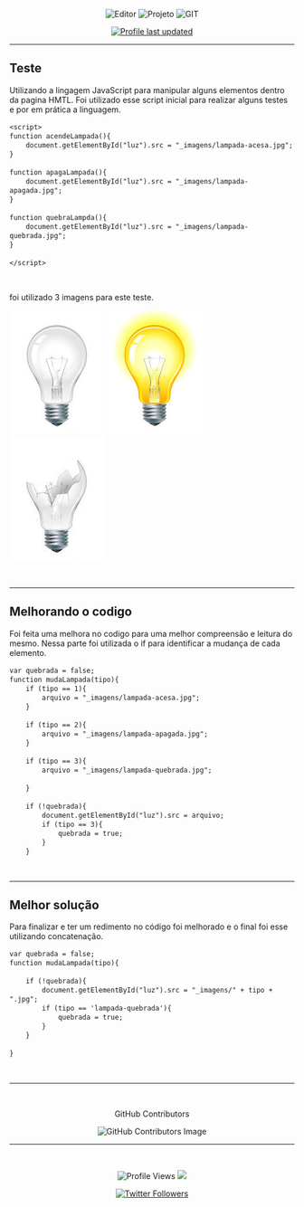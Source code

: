 <div align="center">

![Editor](https://img.shields.io/badge/Editor-VSCode-blue?style=flat-square&logo=visual-studio-code&logoColor=white&style=flat)
![Projeto](https://badgen.net/badge/Projeto/Finished/green)
![GIT](https://badgen.net/badge/Git/ON/green?icon=github)
<!-- trocar o nome do repositório para atualizar -->
[![Profile last updated](https://img.shields.io/github/last-commit/verasdan/testejs?label=Last%20updated&style=flat)](https://github.com/verasdan/testejs/commits)

</div>

___

## Teste
Utilizando a lingagem JavaScript para manipular alguns elementos dentro da pagina HMTL. Foi utilizado esse script inicial para realizar alguns testes e por em prática a linguagem.

    <script>
    function acendeLampada(){
        document.getElementById("luz").src = "_imagens/lampada-acesa.jpg";
    }

    function apagaLampada(){
        document.getElementById("luz").src = "_imagens/lampada-apagada.jpg";
    }

    function quebraLampda(){
        document.getElementById("luz").src = "_imagens/lampada-quebrada.jpg";
    }

    </script>

<br>

foi utilizado 3 imagens para este teste.

![lampada-apagada](_imagens/lampada-apagada.jpg)
![lampada-acesa](_imagens/lampada-acesa.jpg)
![lampada-quebrada](_imagens/lampada-quebrada.jpg)

<br>

___

## Melhorando o codigo

Foi feita uma melhora no codigo para uma melhor compreensão e leitura do mesmo. Nessa parte foi utilizada o if para identificar a mudança de cada elemento.

    var quebrada = false;
    function mudaLampada(tipo){
        if (tipo == 1){
            arquivo = "_imagens/lampada-acesa.jpg";
        }

        if (tipo == 2){
            arquivo = "_imagens/lampada-apagada.jpg";
        }

        if (tipo == 3){
            arquivo = "_imagens/lampada-quebrada.jpg";
            
        }
        
        if (!quebrada){
            document.getElementById("luz").src = arquivo;
            if (tipo == 3){
                quebrada = true;
            }
        }

<br>

___

## Melhor solução

Para finalizar e ter um redimento no código foi melhorado e o final foi esse utilizando concatenação.

    var quebrada = false;
    function mudaLampada(tipo){
        
        if (!quebrada){
            document.getElementById("luz").src = "_imagens/" + tipo + ".jpg";
            if (tipo == 'lampada-quebrada'){
                quebrada = true;
            }
        }
        
    }

<br>

___

<br>
<!-- GitHub Contributors -->
<div align="center">

GitHub Contributors
<!-- Trocar o nome do repositório para atualizar -->
![GitHub Contributors Image](https://contrib.rocks/image?repo=verasdan/testejs)


</div>

___

<div align="center"><br>

![Profile Views](https://komarev.com/ghpvc/?username=verasdan)
![](https://badges.pufler.dev/visits/verasdan/verasdan?color=black&logo=github&style=flat-square)

[![Twitter Followers](https://badgen.net/twitter/follow/veras_dan)](https://twitter.com/veras_dan)
</div>